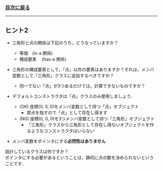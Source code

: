 ### [目次に戻る](../../README.md)
---


## ヒント2
- 三角形と点の関係は下記のうち，どうなっていますか？
	 - 等価　(is-a 関係)
	 - 構成要素	　(has-a 関係)
	 
- 三角形の構成要素として，「点」以外の要素はありますか？それは，メンバ変数として「三角形」クラスに追加するべきですか？
	- 同一でない「点」が3つあるだけでは，計算できないものですか？
	 
- デフォルトコンストラクタは「点」クラスのみ使用しましょう．
	- (OK) 座標(0, 0, 0)をメンバ変数として持つ「点」オブジェクト　
		- 原点を指すので「点」として存在し得ます
	- (NG) 座標(0, 0, 0)を3つメンバ変数として持つ「三角形」オブジェクト
		- 「三角形」クラスから三角形として存在し得ないオブジェクトを作るようなコンストラクタはいらない
	
- メンバ変数をポインタにする**必然性はありません**  

設計しているクラスは何ですか？  
ポインタにする必要があるということは，静的に点の数を決められないということです．
	